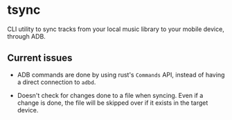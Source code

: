 # tsync

CLI utility to sync tracks from your local music library to your mobile device, through ADB.

## Current issues

- ADB commands are done by using rust's `Commands` API, instead of having a direct connection to `adbd`.

- Doesn't check for changes done to a file when syncing. Even if a change is done, the file will be skipped over if it exists in the target device.
